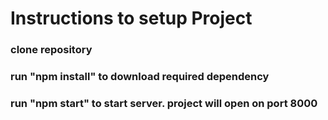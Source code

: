 # Instructions to setup Project

###  clone repository
###  run "npm install" to download required dependency
###  run "npm start" to start server. project will open on port 8000
